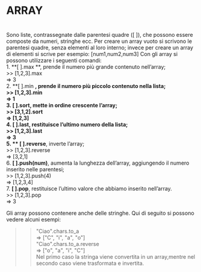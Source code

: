 # ARRAY <h1>       

Sono liste, contrassegnate dalle parentesi quadre ([ ]), che possono essere composte da numeri, stringhe ecc.
Per creare un array vuoto si scrivono le parentesi quadre, senza elementi al loro interno; invece per creare un array di elementi si scrive per esempio: [num1,num2,num3]
Con gli array si possono utilizzare i seguenti comandi:        
	1. **[ ].max **, prende il numero più grande contenuto nell’array;       
		\>> [1,2,3].max    
		=> 3     
	2. **[ ].min **, prende il numero più piccolo contenuto nella lista;     
		\>> [1,2,3].min     
		=> 1    
	3. **[ ].sort**, mette in ordine crescente l’array;         
		\>> [3,1,2].sort   
		=> [1,2,3]    
	4. **[ ].last**, restituisce l’ultimo numero della lista;      
		\>> [1,2,3].last          
		=> 3           
	5. ** [ ].reverse**, inverte l’array;           
		\>> [1,2,3].reverse         
		=> [3,2,1]    
	6. **[ ].push(num)**, aumenta la lunghezza dell’array, aggiungendo il numero inserito nelle parentesi;         
		\>> [1,2,3].push(4)       
		=> [1,2,3,4]  
	7. **[ ].pop**, restituisce l’ultimo valore che abbiamo inserito nell’array.             
		\>> [1,2,3].pop            
		=> 3       		

Gli array possono contenere anche delle stringhe. Qui di seguito si possono vedere alcuni esempi:     
>> "Ciao".chars.to_a    
=> ["C", "i", "a", "o"]       
>> "Ciao".chars.to_a.reverse       
=> ["o", "a", "i", "C"]       
Nel primo caso la stringa viene convertita in un array,mentre nel secondo caso viene trasformata e invertita.       